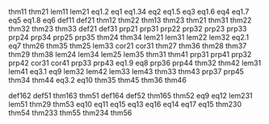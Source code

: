 thm11  thm21
lem11  lem21
eq1.2   eq1
eq1.34  eq2
eq1.5   eq3
eq1.6   eq4
eq1.7   eq5
eq1.8   eq6
def11  def21
thm12  thm22
thm13  thm23
thm21  thm31
thm22  thm32
thm23  thm33
def21  def31
prp21  prp31
prp22  prp32
prp23  prp33
prp24  prp34
prp25  prp35
thm24  thm34
lem21  lem31
lem22  lem32
eq2.1  eq7
thm26  thm35
thm25  lem33
cor21  cor31
thm27  thm36
thm28  thm37
thm29  thm38
lem24  lem34
lem25  lem35
thm31  thm41
prp31  prp41
prp32  prp42
cor31  cor41
prp33  prp43
eq1.9  eq8
prp36  prp44
thm32  thm42
lem31  lem41
eq3.1  eq9
lem32  lem42
lem33  lem43
thm33  thm43
prp37  prp45
thm34  thm44
eq3.2  eq10
thm35  thm45
thm36  thm46

def162  def51
thm163  thm51
def164  def52
thm165  thm52
eq9     eq12
lem231  lem51
thm29   thm53
eq10    eq11
eq15    eq13
eq16    eq14
eq17    eq15
thm230  thm54
thm233  thm55
thm234  thm56